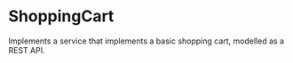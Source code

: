 # ShoppingCart
Implements a service that implements a basic shopping cart, modelled as a REST API. 

